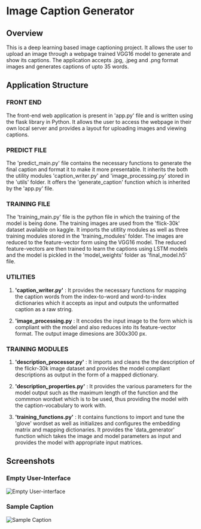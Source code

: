 # Image Caption Generator

## Overview

This is a deep learning based image captioning project. It allows the user to upload an image through a webpage trained VGG16 model to generate and show its captions. The application accepts .jpg, .jpeg and .png format images and generates captions of upto 35 words.

## Application Structure

### FRONT END

The front-end web application is present in 'app.py' file and is written using the flask library in Python. It allows the user to access the webpage in their own local server and provides a layout for uploading images and viewing captions.

### PREDICT FILE

The 'predict_main.py' file contains the necessary functions to generate the final caption and format it to make it more presentable. It inherits the both the utility modules 'caption_writer.py' and 'image_processing.py' stored in the 'utils' folder. It offers the 'generate_caption' function which is inherited by the 'app.py' file.

### TRAINING FILE

The 'training_main.py' file is the python file in which the training of the model is being done. The training images are used from the 'flick-30k' dataset available on kaggle. It imports the utitlity modules as well as three training modules stored in the 'training_modules' folder. The images are reduced to the feature-vector form using the VGG16 model. The reduced feature-vectors are then trained to learn the captions using LSTM models and the model is pickled in the 'model_weights' folder as 'final_model.h5' file. 

### UTILITIES

1. **'caption_writer.py'** : It provides the necessary functions for mapping the caption words from the index-to-word and word-to-index dictionaries which it accepts as input and outputs the unformatted caption as a raw string.

2. **'image_processing.py** : It encodes the input image to the form which is compliant with the model and also reduces into its feature-vector format. The output image dimesions are 300x300 px.

### TRAINING MODULES

1. **'description_processor.py'** : It imports and cleans the the description of the flickr-30k image dataset and provides the model compliant descriptions as output in the form of a mapped dictionary.

2. **'description_properties.py'** :  It provides the various parameters for the model output such as the maximum length of the function and the commmon wordset which is to be used, thus providing the model with the caption-vocabulary to work with.

3. **'training_functions.py'** : It contains functions to import and tune the 'glove' wordset as well as initializes and configures the embedding matrix and mapping dictionaries. It provides the 'data_generator' function which takes the image and model parameters as input and provides the model with appropriate input matrices.

## Screenshots

### Empty User-Interface

![Empty User-interface](https://i.imgur.com/piDA0RT.png)

### Sample Caption

![Sample Caption](https://i.imgur.com/YH3MojM.png)





